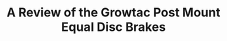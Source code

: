 ---
layout: community
category: community
title: "A Review of the Growtac Post Mount Equal Disc Brakes"
description: "Some asked about Growtac Post Mount Equal Disc Brakes when I posted pics of the new bike. They work incredibly well. The brakes come with everything you need. I have mine set up using the compressionless cables. I am not a small roadie type. I'm 6-05 and weigh about 350 lbs. That means it takes a lot of work to stop this mass of ass when bombing down hill, and these brakes do just that."
isTopLevel: false
isSingleLevel: false
isArticle: false
datePublished: 2022-07-28 15:39:00 +0300
dateModified: 2022-07-28 15:39:00 +0300
published: false
---